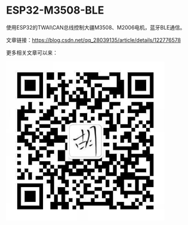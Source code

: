 # ESP32-M3508-BLE
使用ESP32的TWAI\CAN总线控制大疆M3508、M2006电机，蓝牙BLE通信。

文章链接：https://blog.csdn.net/qq_28039135/article/details/122776578

更多相关文章可以来：

![](pic/%E5%85%AC%E4%BC%97%E5%8F%B7.jpg)